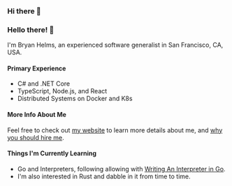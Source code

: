 ### Hi there 👋

<!--
**bryanhelms/bryanhelms** is a ✨ _special_ ✨ repository because its `README.md` (this file) appears on your GitHub profile.

Here are some ideas to get you started:

- 🔭 I’m currently working on ...
- 🌱 I’m currently learning ...
- 👯 I’m looking to collaborate on ...
- 🤔 I’m looking for help with ...
- 💬 Ask me about ...
- 📫 How to reach me: ...
- 😄 Pronouns: ...
- ⚡ Fun fact: ...
-->

### Hello there! 👋

I'm Bryan Helms, an experienced software generalist in San Francisco, CA, USA.

#### Primary Experience
- C# and .NET Core
- TypeScript, Node.js, and React
- Distributed Systems on Docker and K8s

#### More Info About Me
Feel free to check out [my website](https://bryanhelms.com/) to learn more details about me, and [why you should hire me](https://bryanhelms.com/cv/).

#### Things I'm Currently Learning
- Go and Interpreters, following allowing with [Writing An Interpreter in Go](https://interpreterbook.com/).
- I'm also interested in Rust and dabble in it from time to time.
